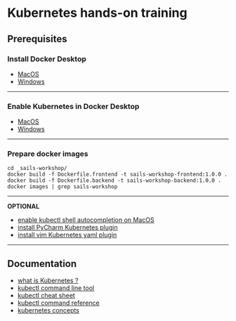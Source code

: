 # Kubernetes hands-on training
## Prerequisites
### Install Docker Desktop
- [MacOS](https://docs.docker.com/docker-for-mac/install/)
- [Windows](https://docs.docker.com/docker-for-windows/install/)

---

### Enable Kubernetes in Docker Desktop
- [MacOS](https://docs.docker.com/docker-for-mac/#kubernetes)
- [Windows](https://docs.docker.com/docker-for-windows/#kubernetes)

---

### Prepare docker images
    cd _sails-workshop/
    docker build -f Dockerfile.frontend -t sails-workshop-frontend:1.0.0 .
    docker build -f Dockerfile.backend -t sails-workshop-backend:1.0.0 .
    docker images | grep sails-workshop

---

**OPTIONAL**
- [enable kubectl shell autocompletion on MacOS](https://kubernetes.io/docs/tasks/tools/install-kubectl/#enabling-shell-autocompletion)
- [install PyCharm Kubernetes plugin](https://www.jetbrains.com/help/pycharm/kubernetes.html)
- [install vim Kubernetes yaml plugin](https://octetz.com/docs/2020/2020-01-06-vim-k8s-yaml-support/)

---

## Documentation
- [what is Kubernetes ?](https://kubernetes.io/docs/concepts/overview/what-is-kubernetes/)
- [kubectl command line tool](https://kubernetes.io/docs/reference/kubectl/overview/)
- [kubectl cheat sheet](https://kubernetes.io/docs/reference/kubectl/cheatsheet/)
- [kubectl command reference](https://kubernetes.io/docs/reference/generated/kubectl/kubectl-commands)
- [kubernetes concepts](https://kubernetes.io/docs/concepts/)

